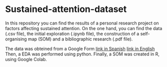# Sustained-attention-dataset
In this repository you can find the results of a personal research project on factors affecting sustained attention. On the one hand, you can find the data (.csv file), the initial exploration (.ipynb file), the construction of a self-organising map (SOM) and a bibliographic research (.pdf file).

The data was obteined from a Google Form [link in Spanish](https://docs.google.com/forms/d/e/1FAIpQLSezMaAV95HwQdWPgkETpdYPKPNak5VBaiLT3T-ImkVMd6zJrQ/viewform) [link in English](https://docs.google.com/forms/d/e/1FAIpQLSfOv1yGzFNSpUZTYPLULkku0jAOdbQYQNXozLJcwNtgNCi3og/viewform?usp=sf_link) Then, a EDA was performed using python. Finally, a SOM was created in R, using Google Colab.
